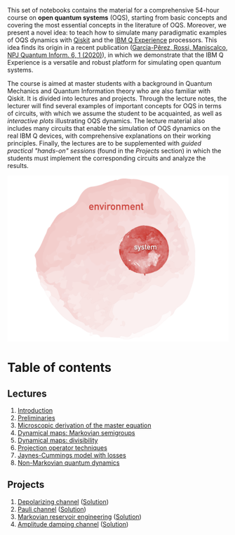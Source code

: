 This set of notebooks contains the material for a comprehensive 54-hour course on **open quantum systems** (OQS), starting from basic concepts and covering the most essential concepts in the literature of OQS. Moreover, we present a novel idea: to teach how to simulate many paradigmatic examples of OQS dynamics with [Qiskit](https://qiskit.org) and the [IBM Q Experience](https://quantum-computing.ibm.com) processors. This idea finds its origin in a recent publication ([García-Pêrez, Rossi, Maniscalco, NPJ Quantum Inform. 6, 1 (2020)](https://www.nature.com/articles/s41534-019-0235-y)), in which we demonstrate that the IBM Q Experience is a versatile and robust platform for simulating open quantum systems.

The course is aimed at master students with a background in Quantum Mechanics and Quantum Information theory who are also familiar with Qiskit. It is divided into lectures and projects. Through the lecture notes, the lecturer will find several examples of important concepts for OQS in terms of circuits, with which we assume the student to be acquainted, as well as *interactive plots* illustrating OQS dynamics. The lecture material also includes many circuits that enable the simulation of OQS dynamics on the real IBM Q devices, with comprehensive explanations on their working principles. Finally, the lectures are to be supplemented with *guided practical "hands-on" sessions* (found in the *Projects* section) in which the students must implement the corresponding circuits and analyze the results.

<img src="images/oqs.001.png"/>

# Table of contents

## Lectures

1. [Introduction](introduction.html)
2. [Preliminaries](preliminaries.html)
3. [Microscopic derivation of the master equation](microscopic_derivation_of_the_markovian_master_equation.html)
4. [Dynamical maps: Markovian semigroups](markovian_semigroups.html)
5. [Dynamical maps: divisibility](divisible_maps.html#commanddiv)
6. [Projection operator techniques](projection_operator_techniques.html)
7. [Jaynes-Cummings model with losses](jaynes_cummings_with_losses.html)
8. [Non-Markovian quantum dynamics](non-markovian_quantum_dynamics.html)

## Projects

1. [Depolarizing channel](project_1-depolarizing_channel.html) ([Solution](project_1-solution.html))
2. [Pauli channel](project_2-pauli_channel.html) ([Solution](project_2-solution.html))
3. [Markovian reservoir engineering](project_3-reservoir-engineering.html) ([Solution](project_3-solution.html))
3. [Amplitude damping channel](project_4-amplitude_damping.html) ([Solution](project_4-solution.html))
